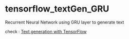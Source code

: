 # tensorflow_textGen_GRU
Recurrent Neural Network using GRU layer to generate text

check : [Text generation with TensorFlow](https://www.tensorflow.org/tutorials/text/text_generation)
